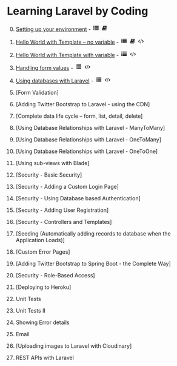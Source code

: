 # Learning Laravel by Coding

0. [Setting up your environment](https://github.com/ajhenley/unofficialguides/blob/master/Laravel/Lesson00.md) - ![Walkthrough](img/i_list.png "Walkthrough") ![Explanation](img/i_book.png "Explanation")

1. [Hello World with Template – no variable](https://github.com/ajhenley/unofficialguides/blob/master/Laravel/Lesson01.md) - ![Walkthrough](img/i_list.png "Walkthrough") ![Explanation](img/i_book.png "Explanation") ![Code](img/i_code.png "Github Code")

2. [Hello World with Template with variable](https://github.com/ajhenley/unofficialguides/blob/master/Laravel/Lesson01.md) - ![Walkthrough](img/i_list.png "Walkthrough") ![Code](img/i_code.png "Github Code")

3. [Handling form values](https://github.com/ajhenley/unofficialguides/blob/master/Laravel/Lesson03.md) - ![Walkthrough](img/i_list.png "Walkthrough") ![Code](img/i_code.png "Github Code")

4. [Using databases with Laravel](https://github.com/ajhenley/unofficialguides/blob/master/Laravel/Lesson04.md) - ![Walkthrough](img/i_list.png "Walkthrough") ![Code](img/i_code.png "Github Code")

5. [Form Validation]

8. [Adding Twitter Bootstrap to Laravel - using the CDN]

7. [Complete data life cycle – form, list, detail, delete]

9. [Using Database Relationships with Laravel - ManyToMany]

11. [Using Database Relationships with Laravel - OneToMany]

12. [Using Database Relationships with Laravel - OneToOne]

13. [Using sub-views with Blade]

14. [Security - Basic Security]

15. [Security - Adding a Custom Login Page]

17. [Security - Using Database based Authentication]

18. [Security - Adding User Registration]

19. [Security - Controllers and Templates]

20. [Seeding (Automatically adding records to database when the Application Loads)]

21. [Custom Error Pages]

22. [Adding Twitter Bootstrap to Spring Boot - the Complete Way]

16. [Security - Role-Based Access]

23. [Deploying to Heroku]

24. Unit Tests

25. Unit Tests II

26. Showing Error details

27. Email

28. [Uploading images to Laravel with Cloudinary]

29. REST APIs with  Laravel
